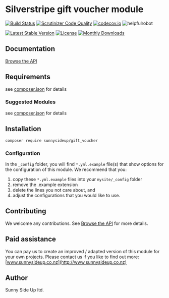 # Silverstripe gift voucher module
[![Build Status](https://travis-ci.org/sunnysideup/silverstripe-gift_voucher.svg?branch=master)](https://travis-ci.org/sunnysideup/silverstripe-gift_voucher)
[![Scrutinizer Code Quality](https://scrutinizer-ci.com/g/sunnysideup/silverstripe-gift_voucher/badges/quality-score.png?b=master)](https://scrutinizer-ci.com/g/sunnysideup/silverstripe-gift_voucher/?branch=master)
[![codecov.io](https://codecov.io/github/sunnysideup/silverstripe-gift_voucher/coverage.svg?branch=master)](https://codecov.io/github/sunnysideup/silverstripe-gift_voucher?branch=master)
![helpfulrobot](https://helpfulrobot.io/sunnysideup/gift_voucher/badge)

[![Latest Stable Version](https://poser.pugx.org/sunnysideup/gift_voucher/version)](https://packagist.org/packages/sunnysideup/gift_voucher)
[![License](https://poser.pugx.org/sunnysideup/gift_voucher/license)](https://packagist.org/packages/sunnysideup/gift_voucher)
[![Monthly Downloads](https://poser.pugx.org/sunnysideup/gift_voucher/d/monthly)](https://packagist.org/packages/sunnysideup/gift_voucher)


## Documentation




[Browse the API](docs/en/index.xhtml)

## Requirements



see [composer.json](composer.json) for details

### Suggested Modules



see [composer.json](composer.json) for details


## Installation


```
composer require sunnysideup/gift_voucher
```

### Configuration



In the `_config` folder, you will find `*.yml.example` file(s) that show options for
the configuration of this module. We recommend that you:

  1. copy these `*.yml.example` files into your
`mysite/_config` folder
  2. remove the .example extension
  3. delete the lines you not care about, and
  4. adjust the configurations that you would like to use.


## Contributing



We welcome any contributions. See [Browse the API](CONTRIBUTING.md) for more details.

## Paid assistance



You can pay us to create an improved / adapted version of this module for your own projects.  Please contact us if you like to find out more: [www.sunnysideup.co.nz](http://www.sunnysideup.co.nz)

## Author



Sunny Side Up ltd.
